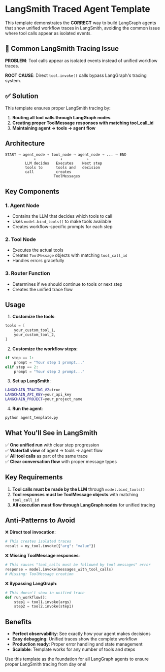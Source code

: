 # LangSmith Traced Agent Template

This template demonstrates the **CORRECT** way to build LangGraph agents that show unified workflow traces in LangSmith, avoiding the common issue where tool calls appear as isolated events.

## 🚨 Common LangSmith Tracing Issue

**PROBLEM**: Tool calls appear as isolated events instead of unified workflow traces.

**ROOT CAUSE**: Direct `tool.invoke()` calls bypass LangGraph's tracing system.

## ✅ Solution

This template ensures proper LangSmith tracing by:

1. **Routing all tool calls through LangGraph nodes**
2. **Creating proper ToolMessage responses with matching tool_call_id**
3. **Maintaining agent → tools → agent flow**

## Architecture

```
START → agent_node → tool_node → agent_node → ... → END
             ↓           ↓           ↓
         LLM decides   Executes    Next step
         tools to      tools and   decision
         call          creates
                      ToolMessages
```

## Key Components

### 1. Agent Node
- Contains the LLM that decides which tools to call
- Uses `model.bind_tools()` to make tools available
- Creates workflow-specific prompts for each step

### 2. Tool Node
- Executes the actual tools
- Creates `ToolMessage` objects with matching `tool_call_id`
- Handles errors gracefully

### 3. Router Function
- Determines if we should continue to tools or next step
- Creates the unified trace flow

## Usage

1. **Customize the tools**:
```python
tools = [
    your_custom_tool_1,
    your_custom_tool_2,
]
```

2. **Customize the workflow steps**:
```python
if step == 1:
    prompt = "Your step 1 prompt..."
elif step == 2:
    prompt = "Your step 2 prompt..."
```

3. **Set up LangSmith**:
```bash
LANGCHAIN_TRACING_V2=true
LANGCHAIN_API_KEY=your_api_key
LANGCHAIN_PROJECT=your_project_name
```

4. **Run the agent**:
```python
python agent_template.py
```

## What You'll See in LangSmith

✅ **One unified run** with clear step progression  
✅ **Waterfall view** of agent → tools → agent flow  
✅ **All tool calls** as part of the same trace  
✅ **Clear conversation flow** with proper message types  

## Key Requirements

1. **Tool calls must be made by the LLM** through `model.bind_tools()`
2. **Tool responses must be ToolMessage objects** with matching `tool_call_id`
3. **All execution must flow through LangGraph nodes** for unified tracing

## Anti-Patterns to Avoid

❌ **Direct tool invocation**:
```python
# This creates isolated traces
result = my_tool.invoke({"arg": "value"})
```

❌ **Missing ToolMessage responses**:
```python
# This causes "tool_calls must be followed by tool messages" error
response = model.invoke(messages_with_tool_calls)
# Missing: ToolMessage creation
```

❌ **Bypassing LangGraph**:
```python
# This doesn't show in unified trace
def run_workflow():
    step1 = tool1.invoke(args)
    step2 = tool2.invoke(step1)
```

## Benefits

- **Perfect observability**: See exactly how your agent makes decisions
- **Easy debugging**: Unified traces show the complete workflow
- **Production ready**: Proper error handling and state management
- **Scalable**: Template works for any number of tools and steps

Use this template as the foundation for all LangGraph agents to ensure proper LangSmith tracing from day one!